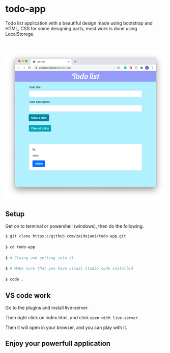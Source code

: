 # todo-app

Todo list application with a beautiful design made using bootstrap and HTML, CSS for some designing parts, most work is done using  LocalStorege.

<br>

![demo](./demo-image-new.png)

## Setup

Get on to terminal or powershell (windows), then do the following.

```sh
$ git clone https://github.com/zaidajani/todo-app.git

$ cd todo-app

$ # Cloing and getting into it

$ # Make sure that you have visual studio code installed

$ code .
```

## VS code work

Go to the plugins and install live-server.

Then right click on index.html, and click `open with live-server`.

Then it will open in your browser, and you can play with it.

## Enjoy your powerfull application
